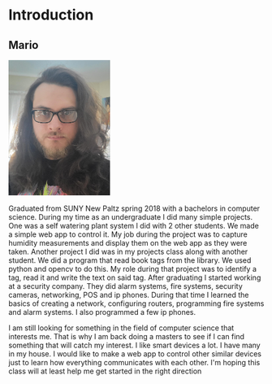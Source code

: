 # Introduction

## Mario

<img src="images/me.jpg" alt="me" width="200"/>

Graduated from SUNY New Paltz spring 2018 with a bachelors in computer science. During my time as an undergraduate I did many simple projects. One was a self watering plant system I did with 2 other students. We made a simple web app to control it. My job during the project was to capture humidity measurements and display them on the web app as they were taken. Another project I did was in my projects class along with another student. We did a program that read book tags from the library. We used python and opencv to do this. My role during that project was to identify a tag, read it and write the text on said tag. After graduating I started working at a security company. They did alarm systems, fire systems, security cameras, networking, POS and ip phones. During that time I learned the basics of creating a network, configuring routers, programming fire systems and alarm systems. I also programmed a few ip phones.

I am still looking for something in the field of computer science that interests me. That is why I am back doing a masters to see if I can find something that will catch my interest. I like smart devices a lot. I have many in my house. I would like to make a web app to control other similar devices just to learn how everything communicates with each other. I'm hoping this class will at least help me get started in the right direction
